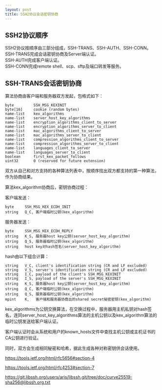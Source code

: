 ```yaml
---
layout: post
title: SSH2协议会话密钥协商
---
```


## SSH2协议顺序

SSH2协议按顺序由三部分组成，SSH-TRANS、SSH-AUTH、SSH-CONN。  
SSH-TRANS完成会话密钥协商及Server端认证。  
SSH-AUTH完成客户端认证。  
SSH-CONN完成remote shell、scp、sftp及端口转发等服务。

## SSH-TRANS会话密钥协商

算法协商由客户端和服务器双方发起，包格式如下：  
```
byte         SSH_MSG_KEXINIT
byte[16]     cookie (random bytes)
name-list    kex_algorithms
name-list    server_host_key_algorithms
name-list    encryption_algorithms_client_to_server
name-list    encryption_algorithms_server_to_client
name-list    mac_algorithms_client_to_server
name-list    mac_algorithms_server_to_client
name-list    compression_algorithms_client_to_server
name-list    compression_algorithms_server_to_client
name-list    languages_client_to_server
name-list    languages_server_to_client
boolean      first_kex_packet_follows
uint32       0 (reserved for future extension)
```
双方从自己和对方支持的各种算法列表中，按顺序找出双方都支持的第一种算法，作为协商结果。

算法kex_algorithm协商后，密钥协商过程：

客户端发送：
```
byte     SSH_MSG_KEX_ECDH_INIT
string   Q_C, 客户端临时公钥(kex_algorithm)
```

服务器发送：
```
byte     SSH_MSG_KEX_ECDH_REPLY
string   K_S, 服务器host key公钥(server_host_key_algorithm)
string   Q_S, 服务器临时公钥(kex_algorithm)
string   host key对hash签名(server_host_key_algorithm)
```

hash由以下组合计算：
```
string   V_C, client's identification string (CR and LF excluded)
string   V_S, server's identification string (CR and LF excluded)
string   I_C, payload of the client's SSH_MSG_KEXINIT
string   I_S, payload of the server's SSH_MSG_KEXINIT
string   K_S, 服务器host key公钥(server_host_key_algorithm)
string   Q_C, 客户端临时公钥(kex_algorithm)
string   Q_S, 服务器临时公钥(kex_algorithm)
mpint    K,   客户端和服务器协商出的shared secret秘密密钥(kex_algorithm)
```

kex_algorithms为公钥交换算法，在交换过程中，服务器用主机私钥对hash签名，连同server_host_key_algorithms算法的主机公钥以及kex_algorithm算法的临时公钥发送给客户端认证。

客户端认证时会从系统和用户的known_hosts文件中查找主机公钥或主机证书的CA公钥进行验证。

同时，双方会生成相同秘密和哈希，据此生成各种对称密钥供会话使用。




https://tools.ietf.org/html/rfc5656#section-4

https://tools.ietf.org/html/rfc4253#section-7

https://git.libssh.org/users/aris/libssh.git/tree/doc/curve25519-sha256@libssh.org.txt
